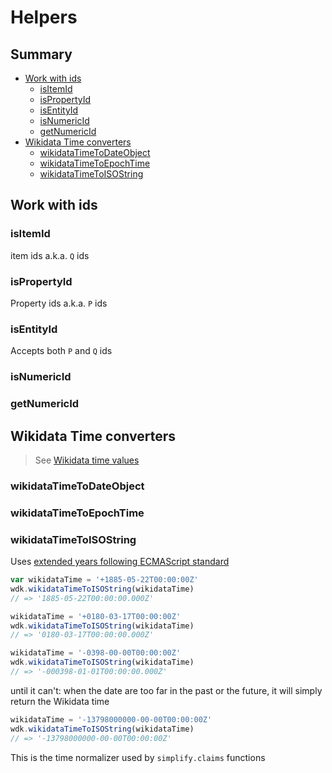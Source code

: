 # Helpers

## Summary

<!-- START doctoc generated TOC please keep comment here to allow auto update -->
<!-- DON'T EDIT THIS SECTION, INSTEAD RE-RUN doctoc TO UPDATE -->


- [Work with ids](#work-with-ids)
  - [isItemId](#isitemid)
  - [isPropertyId](#ispropertyid)
  - [isEntityId](#isentityid)
  - [isNumericId](#isnumericid)
  - [getNumericId](#getnumericid)
- [Wikidata Time converters](#wikidata-time-converters)
  - [wikidataTimeToDateObject](#wikidatatimetodateobject)
  - [wikidataTimeToEpochTime](#wikidatatimetoepochtime)
  - [wikidataTimeToISOString](#wikidatatimetoisostring)

<!-- END doctoc generated TOC please keep comment here to allow auto update -->

## Work with ids

### isItemId
item ids a.k.a. `Q` ids

### isPropertyId
Property ids a.k.a. `P` ids

### isEntityId
Accepts both `P` and `Q` ids

### isNumericId

### getNumericId

## Wikidata Time converters
> See [Wikidata time values](https://www.mediawiki.org/wiki/Wikibase/DataModel#Dates_and_times)

### wikidataTimeToDateObject

### wikidataTimeToEpochTime

### wikidataTimeToISOString
Uses [extended years following ECMAScript standard](https://www.ecma-international.org/ecma-262/5.1/#sec-15.9.1.15.1)
```js
var wikidataTime = '+1885-05-22T00:00:00Z'
wdk.wikidataTimeToISOString(wikidataTime)
// => '1885-05-22T00:00:00.000Z'

wikidataTime = '+0180-03-17T00:00:00Z'
wdk.wikidataTimeToISOString(wikidataTime)
// => '0180-03-17T00:00:00.000Z'

wikidataTime = '-0398-00-00T00:00:00Z'
wdk.wikidataTimeToISOString(wikidataTime)
// => '-000398-01-01T00:00:00.000Z'

```
until it can't: when the date are too far in the past or the future, it will simply return the Wikidata time
```js
wikidataTime = '-13798000000-00-00T00:00:00Z'
wdk.wikidataTimeToISOString(wikidataTime)
// => '-13798000000-00-00T00:00:00Z'

```
This is the time normalizer used by `simplify.claims` functions